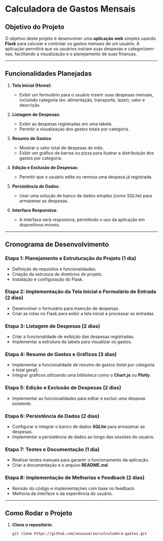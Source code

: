 # Calculadora de Gastos Mensais

## Objetivo do Projeto

O objetivo deste projeto é desenvolver uma **aplicação web** simples usando **Flask** para calcular e controlar os gastos mensais de um usuário. A aplicação permitirá que os usuários insiram suas despesas e categorizem-nas, facilitando a visualização e o planejamento de suas finanças.

---

## Funcionalidades Planejadas

1. **Tela Inicial (Home)**:
   - Exibir um formulário para o usuário inserir suas despesas mensais, incluindo categoria (ex: alimentação, transporte, lazer), valor e descrição.
   
2. **Listagem de Despesas**:
   - Exibir as despesas registradas em uma tabela.
   - Permitir a visualização dos gastos totais por categoria.

3. **Resumo de Gastos**:
   - Mostrar o valor total de despesas do mês.
   - Exibir um gráfico de barras ou pizza para ilustrar a distribuição dos gastos por categoria.

4. **Edição e Exclusão de Despesas**:
   - Permitir que o usuário edite ou remova uma despesa já registrada.

5. **Persistência de Dados**:
   - Usar uma solução de banco de dados simples (como SQLite) para armazenar as despesas.

6. **Interface Responsiva**:
   - A interface será responsiva, permitindo o uso da aplicação em dispositivos móveis.

---

## Cronograma de Desenvolvimento

### Etapa 1: Planejamento e Estruturação do Projeto (1 dia)
- Definição de requisitos e funcionalidades.
- Criação da estrutura de diretórios do projeto.
- Instalação e configuração do Flask.

### Etapa 2: Implementação da Tela Inicial e Formulário de Entrada (2 dias)
- Desenvolver o formulário para inserção de despesas.
- Criar as rotas no Flask para exibir a tela inicial e processar as entradas.

### Etapa 3: Listagem de Despesas (2 dias)
- Criar a funcionalidade de exibição das despesas registradas.
- Implementar a estrutura da tabela para visualizar os gastos.

### Etapa 4: Resumo de Gastos e Gráficos (3 dias)
- Implementar a funcionalidade de resumo de gastos (total por categoria e total geral).
- Integrar gráficos utilizando uma biblioteca como o **Chart.js** ou **Plotly**.

### Etapa 5: Edição e Exclusão de Despesas (2 dias)
- Implementar as funcionalidades para editar e excluir uma despesa existente.
  
### Etapa 6: Persistência de Dados (2 dias)
- Configurar e integrar o banco de dados **SQLite** para armazenar as despesas.
- Implementar a persistência de dados ao longo das sessões do usuário.

### Etapa 7: Testes e Documentação (1 dia)
- Realizar testes manuais para garantir o funcionamento da aplicação.
- Criar a documentação e o arquivo **README.md**.

### Etapa 8: Implementação de Melhorias e Feedback (2 dias)
- Revisão do código e implementações com base no feedback.
- Melhoria da interface e da experiência do usuário.

---

## Como Rodar o Projeto

1. **Clone o repositório**:
   ```bash
   git clone https://github.com/seuusuario/calculadora-gastos.git
